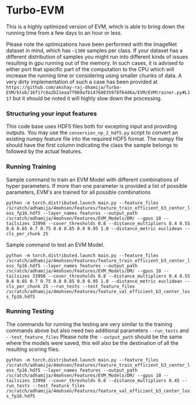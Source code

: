 # Turbo-EVM
This is a highly optimized version of EVM, which is able to bring down the running time from a few days to an hour or less.

Please note the optimizations have been performed with the ImageNet dataset in mind, which has `~1300` samples per class.
If your dataset has a different distribution of samples you might run into different kinds of issues resulting in gpu running out of the memory.
In such cases, it is advised to either port that specific part of the computation to the CPU which will increase the running time or 
considering using smaller chunks of data. 
A very dirty implementation of such a case has been provided at `https://github.com/akshay-raj-dhamija/Turbo-EVM/blob/16f17c8a2b21eaa7f069afb14768035978f64d6a/EVM/EVMtrainer.py#L117` 
but it should be noted it will highly slow down the processing.

### Structuring your input features

This code base uses HDF5 files both for excepting input and providing outputs.
You may use the `conversion_np_2_hdf5.py` script to convert an existing numpy feature file into the required HDF5 format.
The numpy file should have the first column indicating the class the sample belongs to followed by the actual features.

### Running Training

Sample command to train an EVM Model with different combinations of hyper parameters.
If more than one parameter is provided a list of possible parameters, EVM's are trained for all possible combinations

```python -m torch.distributed.launch main.py --feature_files /scratch/adhamija/4mohsen/Features/feature_train_efficient_b3_center_loss_fp16.hdf5 --layer_names features --output_path /scratch/adhamija/4mohsen/Features/EVM_Models/DM/ --gpus 10 --tailsizes 33998 --cover_thresholds 0.8 --distance_multipliers 0.4 0.55 0.6 0.65 0.7 0.75 0.8 0.85 0.9 0.95 1.0 --distance_metric euclidean --cls_per_chunk 25```

Sample command to test an EVM Model.

```python -m torch.distributed.launch main.py --feature_files /scratch/adhamija/4mohsen/Features/feature_train_efficient_b3_center_loss_fp16.hdf5 --layer_names features --output_path /scratch/adhamija/4mohsen/Features/EVM_Models/DM/ --gpus 10 --tailsizes 33998 --cover_thresholds 0.8 --distance_multipliers 0.4 0.55 0.6 0.65 0.7 0.75 0.8 0.85 0.9 0.95 1.0 --distance_metric euclidean --cls_per_chunk 25 --run_tests --test_feature_files /scratch/adhamija/4mohsen/Features/feature_val_efficient_b3_center_loss_fp16.hdf5```


### Running Testing

The commands for running the testing are very similar to the training commands above but also need two additional parameters `--run_tests` and `--test_feature_files`
Please note the `--output_path` should be the same where the models were saved, this will also be the destination of all the resulting scoring files.

```python -m torch.distributed.launch main.py --feature_files /scratch/adhamija/4mohsen/Features/feature_train_efficient_b3_center_loss_fp16.hdf5 --layer_names features --output_path /scratch/adhamija/4mohsen/Features/EVM_Models/DM/ --gpus 10 --tailsizes 33998 --cover_thresholds 0.8 --distance_multipliers 0.45 --run_tests --test_feature_files /scratch/adhamija/4mohsen/Features/feature_val_efficient_b3_center_loss_fp16.hdf5```